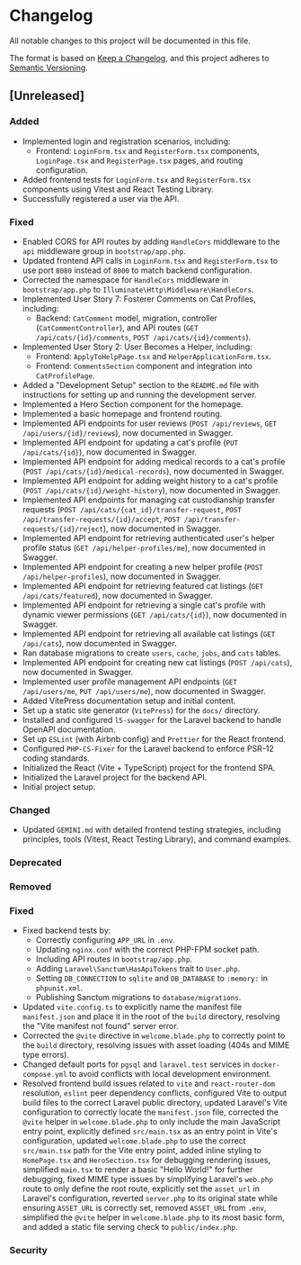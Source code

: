 # Changelog

All notable changes to this project will be documented in this file.

The format is based on [Keep a Changelog](https://keepachangelog.com/en/1.0.0/),
and this project adheres to [Semantic Versioning](https://semver.org/spec/v2.0.0.html).

## [Unreleased]

### Added
- Implemented login and registration scenarios, including:
  - Frontend: `LoginForm.tsx` and `RegisterForm.tsx` components, `LoginPage.tsx` and `RegisterPage.tsx` pages, and routing configuration.
- Added frontend tests for `LoginForm.tsx` and `RegisterForm.tsx` components using Vitest and React Testing Library.
- Successfully registered a user via the API.

### Fixed
- Enabled CORS for API routes by adding `HandleCors` middleware to the `api` middleware group in `bootstrap/app.php`.
- Updated frontend API calls in `LoginForm.tsx` and `RegisterForm.tsx` to use port `8080` instead of `8000` to match backend configuration.
- Corrected the namespace for `HandleCors` middleware in `bootstrap/app.php` to `Illuminate\Http\Middleware\HandleCors`.
- Implemented User Story 7: Fosterer Comments on Cat Profiles, including:
  - Backend: `CatComment` model, migration, controller (`CatCommentController`), and API routes (`GET /api/cats/{id}/comments`, `POST /api/cats/{id}/comments`).
- Implemented User Story 2: User Becomes a Helper, including:
  - Frontend: `ApplyToHelpPage.tsx` and `HelperApplicationForm.tsx`.
  - Frontend: `CommentsSection` component and integration into `CatProfilePage`.
- Added a "Development Setup" section to the `README.md` file with instructions for setting up and running the development server.
- Implemented a Hero Section component for the homepage.
- Implemented a basic homepage and frontend routing.
- Implemented API endpoints for user reviews (`POST /api/reviews`, `GET /api/users/{id}/reviews`), now documented in Swagger.
- Implemented API endpoint for updating a cat's profile (`PUT /api/cats/{id}`), now documented in Swagger.
- Implemented API endpoint for adding medical records to a cat's profile (`POST /api/cats/{id}/medical-records`), now documented in Swagger.
- Implemented API endpoint for adding weight history to a cat's profile (`POST /api/cats/{id}/weight-history`), now documented in Swagger.
- Implemented API endpoints for managing cat custodianship transfer requests (`POST /api/cats/{cat_id}/transfer-request`, `POST /api/transfer-requests/{id}/accept`, `POST /api/transfer-requests/{id}/reject`), now documented in Swagger.
- Implemented API endpoint for retrieving authenticated user's helper profile status (`GET /api/helper-profiles/me`), now documented in Swagger.
- Implemented API endpoint for creating a new helper profile (`POST /api/helper-profiles`), now documented in Swagger.
- Implemented API endpoint for retrieving featured cat listings (`GET /api/cats/featured`), now documented in Swagger.
- Implemented API endpoint for retrieving a single cat's profile with dynamic viewer permissions (`GET /api/cats/{id}`), now documented in Swagger.
- Implemented API endpoint for retrieving all available cat listings (`GET /api/cats`), now documented in Swagger.
- Ran database migrations to create `users`, `cache`, `jobs`, and `cats` tables.
- Implemented API endpoint for creating new cat listings (`POST /api/cats`), now documented in Swagger.
- Implemented user profile management API endpoints (`GET /api/users/me`, `PUT /api/users/me`), now documented in Swagger.
- Added VitePress documentation setup and initial content.
- Set up a static site generator (`VitePress`) for the `docs/` directory.
- Installed and configured `l5-swagger` for the Laravel backend to handle OpenAPI documentation.
- Set up `ESLint` (with Airbnb config) and `Prettier` for the React frontend.
- Configured `PHP-CS-Fixer` for the Laravel backend to enforce PSR-12 coding standards.
- Initialized the React (Vite + TypeScript) project for the frontend SPA.
- Initialized the Laravel project for the backend API.
- Initial project setup.

### Changed
- Updated `GEMINI.md` with detailed frontend testing strategies, including principles, tools (Vitest, React Testing Library), and command examples.

### Deprecated

### Removed

### Fixed
- Fixed backend tests by:
  - Correctly configuring `APP_URL` in `.env`.
  - Updating `nginx.conf` with the correct PHP-FPM socket path.
  - Including API routes in `bootstrap/app.php`.
  - Adding `Laravel\Sanctum\HasApiTokens` trait to `User.php`.
  - Setting `DB_CONNECTION` to `sqlite` and `DB_DATABASE` to `:memory:` in `phpunit.xml`.
  - Publishing Sanctum migrations to `database/migrations`.
- Updated `vite.config.ts` to explicitly name the manifest file `manifest.json` and place it in the root of the `build` directory, resolving the "Vite manifest not found" server error.
- Corrected the `@vite` directive in `welcome.blade.php` to correctly point to the `build` directory, resolving issues with asset loading (404s and MIME type errors).
- Changed default ports for `pgsql` and `laravel.test` services in `docker-compose.yml` to avoid conflicts with local development environment.
- Resolved frontend build issues related to `vite` and `react-router-dom` resolution, `eslint` peer dependency conflicts, configured Vite to output build files to the correct Laravel public directory, updated Laravel's Vite configuration to correctly locate the `manifest.json` file, corrected the `@vite` helper in `welcome.blade.php` to only include the main JavaScript entry point, explicitly defined `src/main.tsx` as an entry point in Vite's configuration, updated `welcome.blade.php` to use the correct `src/main.tsx` path for the Vite entry point, added inline styling to `HomePage.tsx` and `HeroSection.tsx` for debugging rendering issues, simplified `main.tsx` to render a basic "Hello World!" for further debugging, fixed MIME type issues by simplifying Laravel's `web.php` route to only define the root route, explicitly set the `asset_url` in Laravel's configuration, reverted `server.php` to its original state while ensuring `ASSET_URL` is correctly set, removed `ASSET_URL` from `.env`, simplified the `@vite` helper in `welcome.blade.php` to its most basic form, and added a static file serving check to `public/index.php`.








### Security
